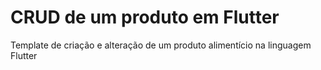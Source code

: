 # CRUD de um produto em Flutter

Template de criação e alteração de um produto alimentício na linguagem Flutter
